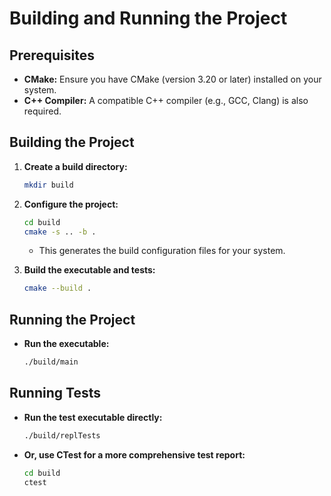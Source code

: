 # Building and Running the Project

## Prerequisites

- **CMake:** Ensure you have CMake (version 3.20 or later) installed on your system.
- **C++ Compiler:** A compatible C++ compiler (e.g., GCC, Clang) is also required.

## Building the Project

1. **Create a build directory:**
   ```bash
   mkdir build
   ```

2. **Configure the project:**
   ```bash
   cd build
   cmake -s .. -b .
   ```
   - This generates the build configuration files for your system.

3. **Build the executable and tests:**
   ```bash
   cmake --build .
   ```

## Running the Project

- **Run the executable:**
   ```bash
   ./build/main
   ```

## Running Tests

- **Run the test executable directly:**
   ```bash
   ./build/replTests
   ```

- **Or, use CTest for a more comprehensive test report:**
   ```bash
   cd build
   ctest
   ```

